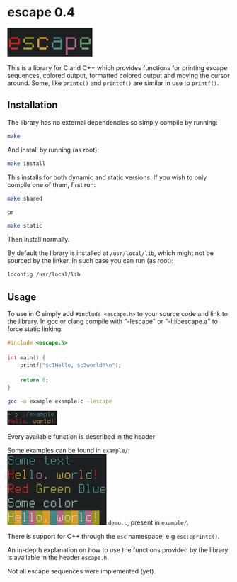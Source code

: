 # escape 0.4
![escape](https://raw.githubusercontent.com/jan-iwan/escape/main/docs/images/escape.png)

This is a library for C and C++ which provides functions for printing escape sequences, colored output, formatted colored output and moving the cursor around. Some, like `printc()` and `printcf()` are similar in use to `printf()`.

## Installation
The library has no external dependencies so simply compile by running:
```sh
make
```
And install by running (as root):
```sh
make install
```
This installs for both dynamic and static versions. If you wish to only compile one of them, first run:
```sh
make shared
```
or
```sh
make static
```
Then install normally.

By default the library is installed at `/usr/local/lib`, which might not be sourced by the linker.
In such case you can run (as root):
```sh
ldconfig /usr/local/lib
```

## Usage
To use in C simply add `#include <escape.h>` to your source code and link to the library. In gcc or clang compile with "-lescape" or "-l:libescape.a" to force static linking.
```c
#include <escape.h>

int main() {
    printf("$c1Hello, $c3world!\n");

    return 0;
}
```
```sh
gcc -o example example.c -lescape
```
![example](https://raw.githubusercontent.com/jan-iwan/escape/main/docs/images/simple_example.png)

Every available function is described in the header

Some examples can be found in `example/`:
![demo](https://raw.githubusercontent.com/jan-iwan/escape/main/docs/images/demo.png)
`demo.c`, present in `example/`.

There is support for C++ through the `esc` namespace, e.g `esc::printc()`.

An in-depth explanation on how to use the functions provided by the library is available in the header `escape.h`.

Not all escape sequences were implemented (yet).
